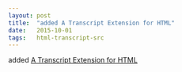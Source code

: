 ```yaml
---
layout: post
title:  "added A Transcript Extension for HTML"
date:   2015-10-01
tags:   html-transcript-src
---
```


added [A Transcript Extension for HTML](/spec/html-transcript-src)

